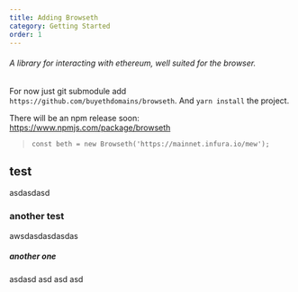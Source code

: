 ```yaml
---
title: Adding Browseth
category: Getting Started
order: 1
---
```


###### A library for interacting with ethereum, well suited for the browser.

For now just git submodule add `https://github.com/buyethdomains/browseth`. And
`yarn install` the project.

There will be an npm release soon: https://www.npmjs.com/package/browseth

> `const beth = new Browseth('https://mainnet.infura.io/mew');`

## test

asdasdasd

### another test

awsdasdasdasdas

##### another one

asdasd asd asd asd
